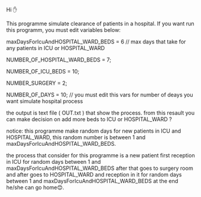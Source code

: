 Hi ✋

This programme simulate clearance of patients in a hospital.
If you want run this programm, you must edit variables below:

maxDaysForIcuAndHOSPITAL_WARD_BEDS = 6 // max days that take for any patients in ICU or HOSPITAL_WARD

NUMBER_OF_HOSPITAL_WARD_BEDS = 7;

NUMBER_OF_ICU_BEDS = 10;

NUMBER_SURGERY = 2;

NUMBER_OF_DAYS = 10; // you must edit this vars for number of deays you want simulate hospital process

the output is text file ( OUT.txt ) that show the process.
from this resault you can make decision on add more beds to ICU or HOSPITAL_WARD ?

notice:
this programme make random days for new patients in ICU and HOSPITAL_WARD, this random number is between 1 and maxDaysForIcuAndHOSPITAL_WARD_BEDS.

the process that consider for this programme is a new patient first reception in ICU for random days between 1 and maxDaysForIcuAndHOSPITAL_WARD_BEDS
after that goes to surgery room and after goes to HOSPITAL_WARD and reception in it for random days between 1 and maxDaysForIcuAndHOSPITAL_WARD_BEDS
at the end he/she can go home😊.
